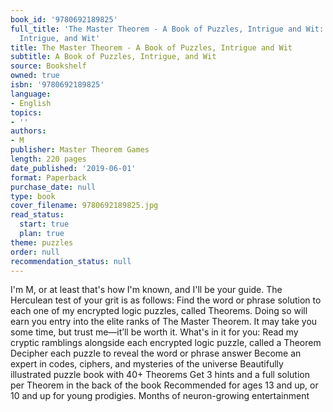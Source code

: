 ```yaml
---
book_id: '9780692189825'
full_title: 'The Master Theorem - A Book of Puzzles, Intrigue and Wit: A Book of Puzzles,
  Intrigue, and Wit'
title: The Master Theorem - A Book of Puzzles, Intrigue and Wit
subtitle: A Book of Puzzles, Intrigue, and Wit
source: Bookshelf
owned: true
isbn: '9780692189825'
language:
- English
topics:
- ''
authors:
- M
publisher: Master Theorem Games
length: 220 pages
date_published: '2019-06-01'
format: Paperback
purchase_date: null
type: book
cover_filename: 9780692189825.jpg
read_status:
  start: true
  plan: true
theme: puzzles
order: null
recommendation_status: null
---
```

I'm M, or at least that's how I'm known, and I'll be your guide.
The Herculean test of your grit is as follows: Find the word or phrase solution to each one of my encrypted logic puzzles, called Theorems. Doing so will earn you entry into the elite ranks of The Master Theorem. It may take you some time, but trust me—it’ll be worth it.
What's in it for you:
Read my cryptic ramblings alongside each encrypted logic puzzle, called a Theorem Decipher each puzzle to reveal the word or phrase answer Become an expert in codes, ciphers, and mysteries of the universe Beautifully illustrated puzzle book with 40+ Theorems Get 3 hints and a full solution per Theorem in the back of the book Recommended for ages 13 and up, or 10 and up for young prodigies. Months of neuron-growing entertainment

